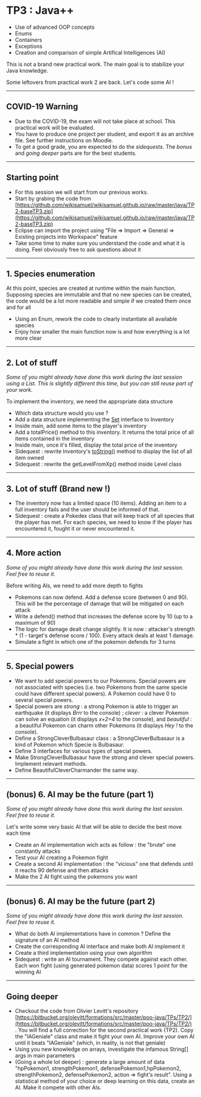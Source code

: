 # TP3 : Java++
<!-- .slide: data-state="no-toc-progress" class="no-toc-progress" -->
* Use of advanced OOP concepts
* Enums
* Containers
* Exceptions
* Creation and comparison of simple Artifical Intelligences (AI)

This is not a brand new practical work. The main goal is to stabilize your Java knowledge.

Some leftovers from practical work 2 are back. Let's code some AI !

----

## COVID-19 Warning
<!-- .slide: data-state="no-toc-progress" class="no-toc-progress" -->
* Due to the COVID-19, the exam will not take place at school. This practical work will be evaluated.
* You have to produce one project per student, and export it as an archive file. See further instructions on Moodle.
* To get a good grade, you are expected to do the *sidequests*. The *bonus* and *going deeper* parts are for the best students.

----

## Starting point
<!-- .slide: data-state="no-toc-progress" class="no-toc-progress" -->
* For this session we will start from our previous works. 
* Start by grabing the code from [https://github.com/wikisamuel/wikisamuel.github.io/raw/master/java/TP2-baseTP3.zip](https://github.com/wikisamuel/wikisamuel.github.io/raw/master/java/TP2-baseTP3.zip)   
* Eclipse can import the project using "File => Import => General => Existing projects into Workspace" feature
* Take some time to make sure you understand the code and what it is doing. Feel obviously free to ask questions about it

----

## 1. Species enumeration
<!-- .slide: data-state="no-toc-progress" class="no-toc-progress" -->  
At this point, species are created at runtime within the main function.  
Supposing species are immutable and that no new species can be created, the code would be a lot more readable and simple if we created them once and for all
* Using an Enum, rework the code to clearly instantiate all available species
* Enjoy how smaller the main function now is and how everything is a lot more clear

----

## 2. Lot of stuff
<!-- .slide: data-state="no-toc-progress" class="no-toc-progress" -->  

_Some of you might already have done this work during the last session using a List. This is slightly different this time, but you can still reuse part of your work._

To implement the inventory, we need the appropriate data structure 
* Which data structure would you use ?
* Add a data structure implementing the [Set](https://docs.oracle.com/javase/7/docs/api/java/util/Set.html) interface to Inventory
* Inside main, add some items to the player's inventory
* Add a totalPrice() method to this inventory. It returns the total price of all items contained in the inventory
* Inside main, once it's filled, display the total price of the inventory
* Sidequest : rewrite Inventory's [toString()](https://docs.oracle.com/javase/8/docs/api/java/lang/Object.html#toString--) method to display the list of all item owned
* Sidequest : rewrite the getLevelFromXp() method inside Level class

----

## 3. Lot of stuff (Brand new !)
<!-- .slide: data-state="no-toc-progress" class="no-toc-progress" -->  

* The inventory now has a limited space (10 items). Adding an item to a full inventory fails and the user should be informed of that.
* Sidequest : create a Pokedex class that will keep track of all species that the player has met. For each species, we need to know if the player has encountered it, fought it or never encountered it.

----

## 4. More action
<!-- .slide: data-state="no-toc-progress" class="no-toc-progress" -->  

_Some of you might already have done this work during the last session. Feel free to reuse it._

Before writing AIs, we need to add more depth to fights
* Pokemons can now defend. Add a defense score (between 0 and 90). This will be the percentage of damage that will be mitigated on each attack  
* Write a defend() method that increases the defense score by 10 (up to a maximum of 90)
* The logic for damage dealt change slightly. It is now : attacker's strength * (1 - target's defense score / 100). Every attack deals at least 1 damage.  
* Simulate a fight in which one of the pokemon defends for 3 turns 

----

## 5. Special powers
<!-- .slide: data-state="no-toc-progress" class="no-toc-progress" -->  

* We want to add special powers to our Pokemons. Special powers are not associated with species (i.e. two Pokemons from the same specie could have different special powers). A Pokemon could have 0 to several special powers.
* Special powers are *strong* : a strong Pokemon is able to trigger an earthquake (it displays *Brrr* to the console) ; *clever* : a clever Pokemon can solve an equation (it displays *x+2=4* to the console), and *beautiful* : a beautiful Pokemon can charm other Pokemons (it displays *Hey !* to the console).
* Define a StrongCleverBulbasaur class : a StrongCleverBulbasaur is a kind of Pokemon which Specie is Bulbasaur.
* Define 3 interfaces for various types of special powers.
* Make StrongCleverBulbasaur have the strong and clever special powers. Implement relevant methods.
* Define BeautifulCleverCharmander the same way.

----

## (bonus) 6. AI may be the future (part 1)
<!-- .slide: data-state="no-toc-progress" class="no-toc-progress" -->  

_Some of you might already have done this work during the last session. Feel free to reuse it._

Let's write some very basic AI that will be able to decide the best move each time
* Create an AI implementation wich acts as follow : the "brute" one constantly attacks
* Test your AI creating a Pokemon fight
* Create a second AI implementation : the "vicious" one that defends until it reachs 90 defense and then attacks
* Make the 2 AI fight using the pokemons you want

----

## (bonus) 6. AI may be the future (part 2)

_Some of you might already have done this work during the last session. Feel free to reuse it._

* What do both AI implementations have in common ? Define the signature of an AI method
* Create the corresponding AI interface and make both AI implement it
* Create a third implementation using your own algorithm
* Sidequest : write an AI tournament. They compete against each other. Each won fight (using generated pokemon data) scores 1 point for the winning AI


----

## Going deeper
<!-- .slide: data-state="no-toc-progress" class="no-toc-progress" --> 
 
* Checkout the code from Olivier Levitt's repository [https://bitbucket.org/olevitt/formations/src/master/poo-java/TPs/TP2/](https://bitbucket.org/olevitt/formations/src/master/poo-java/TPs/TP2/) . You will find a full correction for the second practical work (TP2). Copy the "IAGeniale" class and make it fight your own AI. Improve your own AI until it beats "IAGeniale" (which, in reality, is not that geniale)
* Using you new knowledge on arrays, investigate the infamous String[] args in main parameters
* (Going a whole lot deeper) : generate a large amount of data "hpPokemon1, strengthPokemon1, defensePokemon1,hpPokemon2, strengthPokemon2, defensePokemon2, action => fight's result". Using a statistical method of your choice or deep learning on this data, create an AI. Make it compete with other AIs.